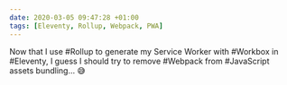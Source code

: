 ```yaml
---
date: 2020-03-05 09:47:28 +01:00
tags: [Eleventy, Rollup, Webpack, PWA]
---
```


Now that I use #Rollup to generate my Service Worker with #Workbox in #Eleventy, I guess I should try to remove #Webpack from #JavaScript assets bundling… 😅
